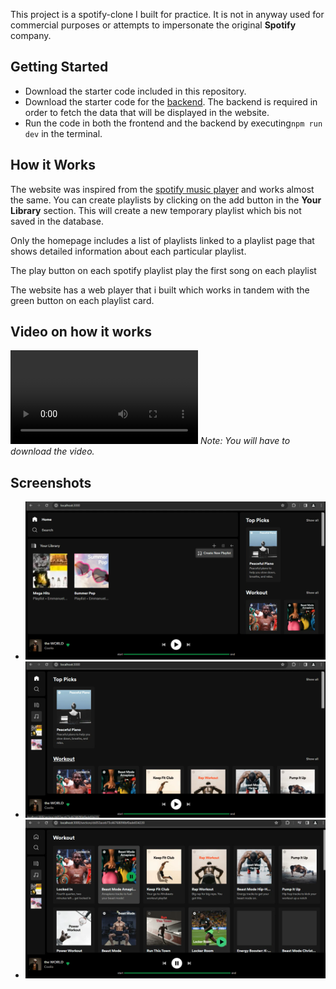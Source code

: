 This project is a spotify-clone I built for practice. It is not in anyway used for commercial purposes or attempts to impersonate the original **Spotify** company. 

## Getting Started
- Download the starter code included in this repository.
- Download the starter code for the [backend](https://github.com/Emmanuetoks/spotify-clone-backend). The backend is required in order to fetch the data that will be displayed in the website.
- Run the code in both the frontend and the backend by executing```npm run dev``` in the terminal.

## How it Works
The website was inspired from the [spotify music player](https://open.spotify.com) and works almost the same. You can create playlists by clicking on the add button in the **Your Library** section. This will create a new temporary playlist which bis not saved in the database. 

Only the homepage includes a list of playlists linked to a playlist page that shows detailed information about each particular playlist.

The play button on each spotify playlist play the first song on each playlist

The website has a web player that i built which works in tandem with the green button on each playlist card.

## Video on how it works
![Video that shows how the website works](./public/example-video.mp4)
*Note: You will have to download the video.*

## Screenshots
- ![Screenshot 1](./public/screenshot-1.png)
- ![Screenshot 2](./public/screenshot-2.png)
- ![Screenshot 3](./public/screenshot-3.png)



